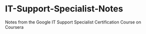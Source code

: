 # IT-Support-Specialist-Notes

Notes from the Google IT Support Specialist Certification Course on Coursera
